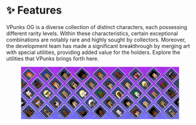 # ✨ Features

VPunks OG is a diverse collection of distinct characters, each possessing different rarity levels. Within these characteristics, certain exceptional combinations are notably rare and highly sought by collectors. Moreover, the development team has made a significant breakthrough by merging art with special utilities, providing added value for the holders. Explore the utilities that VPunks brings forth here.

<figure><img src="../../.gitbook/assets/image (30).png" alt=""><figcaption></figcaption></figure>
